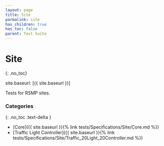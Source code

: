 ```yaml
---
layout: page
title: Site
parmalink: site
has_children: true
has_toc: false
parent: Test Suite
---
```


# Site
{: .no_toc}

site.baseurl: [{{ site.baseurl }}]

Tests for RSMP sites.

### Categories
{: .no_toc .text-delta }
- [Core]({{ site.baseurl }}{% link tests/Specifications/Site/Core.md %})
- [Traffic Light Controller]({{ site.baseurl }}{% link tests/Specifications/Site/Traffic_20Light_20Controller.md %})

